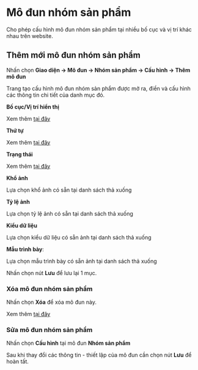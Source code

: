 
# Mô đun nhóm sản phẩm

Cho phép cấu hình mô đun nhóm sản phẩm tại nhiều bố cục và vị trí khác nhau trên website.

## Thêm mới mô đun nhóm sản phẩm

Nhấn chọn **Giao diện -> Mô đun -> Nhóm sản phẩm -> Cấu hình -> Thêm mô đun**

Trang tạo cấu hình mô đun nhóm sản phẩm được mở ra, điền và cấu hình các thông tin chi tiết của danh mục đó.

**Bố cục/Vị trí hiển thị**

Xem thêm [tại đây](https://mkmate.osd.vn/docs/common/logic/#b%E1%BB%91-c%E1%BB%A5c-v%C3%A0-v%E1%BB%8B-tr%C3%AD)

**Thứ tự**

Xem thêm [tại đây](https://mkmate.osd.vn/docs/common/logic/#th%E1%BB%A9-t%E1%BB%B1-s%E1%BA%AFp-x%E1%BA%BFp-l%C3%A0-s%E1%BB%91-ch%E1%BB%89-%C4%91%E1%BB%8Bnh)

**Trạng thái**

Xem thêm [tại đây](https://mkmate.osd.vn/docs/common/logic#tr%E1%BA%A1ng-th%C3%A1i-v%C3%A0-xu%E1%BA%A5t-b%E1%BA%A3n)

**Khổ ảnh**

Lựa chọn khổ ảnh có sẵn tại danh sách thả xuống

**Tỷ lệ ảnh**

Lựa chọn tỷ lệ ảnh có sẵn tại danh sách thả xuống

**Kiểu dữ liệu**

Lựa chọn kiểu dữ liệu có sẵn ảnh tại danh sách thả xuống

**Mẫu trình bày**:

Lựa chọn mẫu trình bày có sẵn ảnh tại danh sách thả xuống

Nhấn chọn nút **Lưu** để lưu lại 1 mục.

### Xóa mô đun nhóm sản phẩm

Nhấn chọn **Xóa** để xóa mô đun này.

Xem thêm [tại đây](https://mkmate.osd.vn/docs/common/logic#x%C3%B3a-c%C3%A1c-m%E1%BB%A5c-c%C3%A1c-th%C3%A0nh-ph%E1%BA%A7n-th%C3%B4ng-tin)

### Sửa mô đun nhóm sản phẩm

Nhấn chọn **Cấu hình** tại mô đun **Nhóm sản phẩm**

Sau khi thay đổi các thông tin - thiết lập của mô đun cần chọn nút **Lưu** để hoàn tất.
